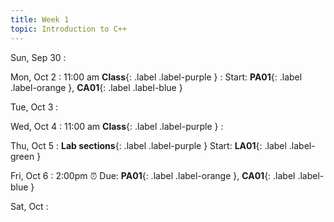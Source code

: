```yaml
---
title: Week 1
topic: Introduction to C++
---
```

Sun, Sep 30
: [](#)

Mon, Oct 2
: 11:00 am **Class**{: .label .label-purple }
: Start: **PA01**{: .label .label-orange }, **CA01**{: .label .label-blue }

Tue, Oct 3
: [](#)

Wed, Oct 4
: 11:00 am **Class**{: .label .label-purple } 
: [](#)

Thu, Oct 5
: **Lab sections**{: .label .label-purple }
Start: **LA01**{: .label .label-green }

Fri, Oct 6
: [](#) 2:00pm ⏰ Due: **PA01**{: .label .label-orange }, **CA01**{: .label .label-blue }

Sat, Oct
: [](#)

